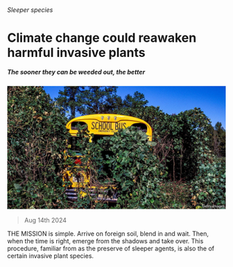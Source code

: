 ###### Sleeper species

# Climate change could reawaken harmful invasive plants 

##### The sooner they can be weeded out, the better 

![image](images/20240817_STP503.jpg) 

> Aug 14th 2024 

THE MISSION is simple. Arrive on foreign soil, blend in and wait. Then, when the time is right, emerge from the shadows and take over. This procedure, familiar from  as the preserve of sleeper agents, is also the  of certain invasive plant species.

